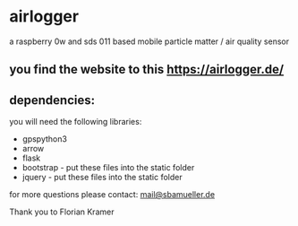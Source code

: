 # airlogger
a raspberry 0w and sds 011 based mobile particle matter / air quality sensor

## you find the website to this https://airlogger.de/

## dependencies:

you will need the following libraries:
* gpspython3
* arrow
* flask
* bootstrap - put these files into the static folder
* jquery - put these files into the static folder

for more questions please contact: mail@sbamueller.de

Thank you to Florian Kramer
